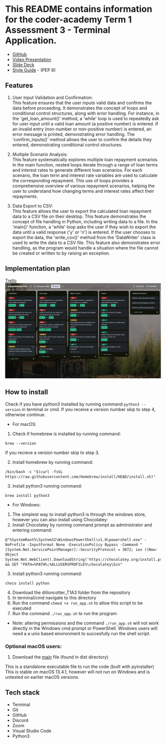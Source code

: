 # This README contains information for the coder-academy Term 1 Assessment 3 - Terminal Application.

- [GitHub](https://github.com/dilbot-cot/coder_academy_assignments/tree/main/dilloncotter_T1A3)
- [Video Presentation](https://youtu.be/15IitbskyMM)
- [Slide Deck](ppt/Presentation.pdf)
- [Style Guide](https://pep8.org/) - (PEP 8)

## Features

1. User Input Validation and Confirmation:  
This feature ensures that the user inputs valid data and confirms the data before proceeding. It demonstrates the concept of loops and conditional control structures, along with error handling. For instance, in the 'get_loan_amount()' method, a 'while' loop is used to repeatedly ask for user input until a valid loan amount (a positive number) is entered. If an invalid entry (non-number or non-positive number) is entered, an error message is printed, demonstrating error handling. The 'confirm_inputs()' method allows the user to confirm the details they entered, demonstrating conditional control structures.

2. Multiple Scenario Analysis:  
This feature systematically explores multiple loan repayment scenarios. In the main function, nested loops iterate through a range of loan terms and interest rates to generate different loan scenarios. For each scenario, the loan term and interest rate variables are used to calculate the corresponding repayment. This use of loops provides a comprehensive overview of various repayment scenarios, helping the user to understand how changing terms and interest rates affect their repayments.

3. Data Export to CSV:  
This feature allows the user to export the calculated loan repayment data to a CSV file on their desktop. This feature demonstrates the concept of file handling in Python, including writing data to a file. In the 'main()' function, a 'while' loop asks the user if they wish to export the data until a valid response ('y' or 'n') is entered. If the user chooses to export the data, the 'write_csv()' method from the 'DataWriter' class is used to write the data to a CSV file. This feature also demonstrates error handling, as the program would handle a situation where the file cannot be created or written to by raising an exception.

## Implementation plan
[Trello](https://trello.com/invite/b/GVpYGpzv/ATTIcb65bb46682bf9a5d6a846bf5319e44e7E10BB0F/implementation-plan)
![Image of my trello board](docs/imp_plan.png)

## How to install

Check if you have python3 installed by running command
```python3 --version```
in terminal or cmd. If you receive a version number skip to step 4, otherwise continue.
- For macOS:
1. Check if homebrew is installed by running command:
```
brew --version
```
If you recieve a version number skip to step 3.  

2. Install homebrew by running command:
```
/bin/bash -c "$(curl -fsSL https://raw.githubusercontent.com/Homebrew/install/HEAD/install.sh)"
```

3. Install python3 running command:
```
brew install python3
```

- For Windows:
1. The simplest way to install python3 is through the windows store, however you can also install using Chocolatey:
2. Install Chocolatey by running command prompt as administrator and entering command:
```
@"%SystemRoot%\System32\WindowsPowerShell\v1.0\powershell.exe" -NoProfile -InputFormat None -ExecutionPolicy Bypass -Command "[System.Net.ServicePointManager]::SecurityProtocol = 3072; iex ((New-Object System.Net.WebClient).DownloadString('https://chocolatey.org/install.ps1'))" && SET "PATH=%PATH%;%ALLUSERSPROFILE%\chocolatey\bin"
```
3. Install python3 running command:
```
choco install python
```

4. Download the dilloncotter_T1A3 folder from the repository
5. In terminal/cmd navigate to this directory
6. Run the command ```chmod +x run_app.sh``` to allow this script to be executed
7. Run the command ```./run_app.sh``` to run the program
* Note: altering permissions and the command ```./run_app.sh``` will not work directly in the Windows cmd prompt or PowerShell. Windows users will need a a unix based environment to succesfully run the shell script.

### Optional macOS users:
1. Download the [main](dist/) file (found in dist directory) 

This is a standalone executable file to run the code (built with pyinstaller)  
This is stable on macOS 13.4.1, however will not run on Windows and is untested on earlier macOS versions.
## Tech stack
- Terminal
- Git
- GitHub
- Discord
- Zoom
- Visual Studio Code
- Python3